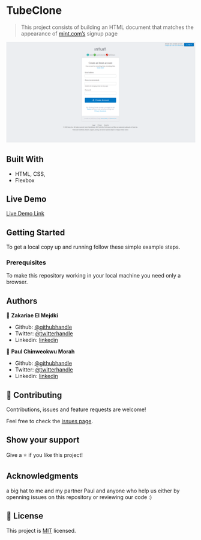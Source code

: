 # TubeClone

> This project consists of building an HTML document that matches the appearance of [mint.com’s](https://www.mint.com) signup page

![screenshot](./Screenshot.png)

## Built With

- HTML, CSS,
- Flexbox

## Live Demo

[Live Demo Link](https://www.google.com)


## Getting Started

To get a local copy up and running follow these simple example steps.

### Prerequisites

To make this repository working in your local machine you need only a browser.

## Authors

👤 **Zakariae El Mejdki**

- Github: [@githubhandle](https://github.com/elmejdki)
- Twitter: [@twitterhandle](https://twitter.com/0ca7848f87ab470)
- Linkedin: [linkedin](https://www.linkedin.com/in/zakariae-el-mejdki-644898139/)

👤 **Paul Chinweokwu Morah**

- Github: [@githubhandle](https://github.com/chinweokwu)
- Twitter: [@twitterhandle](https://twitter.com/Morah89820846)
- Linkedin: [linkedin](https://www.linkedin.com/in/paul-morah-285b63172/)

## 🤝 Contributing

Contributions, issues and feature requests are welcome!

Feel free to check the [issues page](https://github.com/elmejdki/TubeClone/issues).

## Show your support

Give a ⭐️ if you like this project!

## Acknowledgments

a big hat to me and my partner Paul and anyone who help us either by openning issues on this repository or reviewing our code :)

## 📝 License

This project is [MIT](lic.url) licensed.
